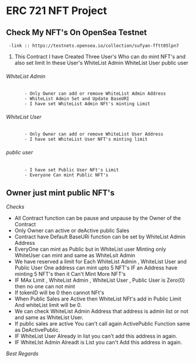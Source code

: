 # ERC 721 NFT Project
## Check My NFT's On OpenSea Testnet
     -link :: https://testnets.opensea.io/collection/sufyan-fftt05lpn7
1. This Contract I have Created Three User's Who can do mint NFT's and also set limit In these User's
      WhiteList Admin
      WhiteList User
      public user
    
###### WhiteList Admin
           - Only Owner can add or remove WhiteList Admin Address
           - WhiteList Admin Set and Update BaseURI
           - I have set WhiteList Admin NFt's minting Limit 
###### WhiteList User
           - Only Owner can add or remove WhiteList User Address
           - I have set WhiteList User NFT's minting limit 
###### public user   
           - I have set Public User NFt's Limit 
           - Everyone Can mint Public NFT's

## Owner just mint public NFT's

*Checks*
   - All Contract function can be pause and unpause by the Owner of the Contract
   - Only Owner can active or deActive public Sales
   - Contract have Default BaseURi function can be set by WhiteList Admin Address
   - EveryOne can mint as Public but in WhiteList user Minting only WhiteUser can mint and same as WhiteLsit Admin 
   - We have reserved a limit for Each WhiteList Admin , WhiteList User and Public User One address can mint upto 5 NFT's IF an Address have minting 5 NFT's then it Can't Mint More NFT's
   - IF MAx Limit , WhiteList Admin , WhiteList User , Public User is Zero(0) then no one can not mint 
   - If tokenID will be 0 then cannot NFt's
   - When Public Sales are Active then WhiteList NFt's add in Public Limit And whiteList limit will be 0.
   - We can check WhiteList Admin Address that address is admin list or not and same as WhiteList User.
   - If public sales are active You can't call again ActivePublic Function same as DeActivePublic.
   - IF WhiteList User Already in list you can't add this address in again.
   - IF WhiteLIst Admin Alreadt is List you can't Add this address in again.
   
   *Best Regards*
   
   


